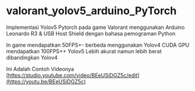 # valorant_yolov5_arduino_PyTorch
Implementasi Yolov5 Pytorch pada game Valorant menggunakan Arduino Leonardo R3 &amp; USB Host Shield dengan bahasa pemograman Python

In game mendapatkan 50FPS+- berbeda menggunakan Yolov4 CUDA GPU  mendapatkan 100FPS++
Yolov5 Lebih akurat namun lebih berat dibandingkan Yolov4

Ini Adalah Contoh Videonya
[https://studio.youtube.com/video/BEeUSiDGZ5c/edit](https://youtu.be/BEeUSiDGZ5c)


